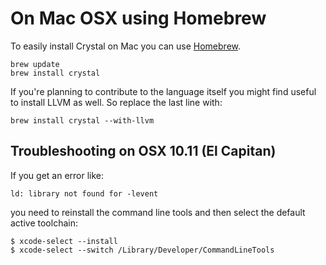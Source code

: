 # On Mac OSX using Homebrew

To easily install Crystal on Mac you can use [Homebrew](http://brew.sh/).

```
brew update
brew install crystal
```

If you're planning to contribute to the language itself you might find useful to install LLVM as well. So replace the last line with:

```
brew install crystal --with-llvm
```

## Troubleshooting on OSX 10.11 (El Capitan)

If you get an error like:

```
ld: library not found for -levent
```

you need to reinstall the command line tools and then select the default active toolchain:

```
$ xcode-select --install
$ xcode-select --switch /Library/Developer/CommandLineTools
```

